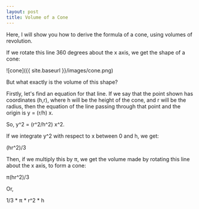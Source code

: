 ```yaml
---
layout: post
title: Volume of a Cone
---
```

Here, I will show you how to derive the formula of a cone, using volumes of revolution.

If we rotate this line 360 degrees about the x axis, we get the shape of a cone:

![cone]({{ site.baseurl }}/images/cone.png)

But what exactly is the volume of this shape?

Firstly, let's find an equation for that line. If we say that the point shown has coordinates (h,r), where h will be the height of the cone, and r will be the radius, then the equation of the line passing through that point and the origin is y = (r/h) x.

So, y^2 = (r^2/h^2) x^2.

If we integrate y^2 with respect to x between 0 and h, we get:

(hr^2)/3

Then, if we multiply this by π, we get the volume made by rotating this line about the x axis, to form a cone:

π(hr^2)/3

Or,

1/3 * π * r^2 * h
